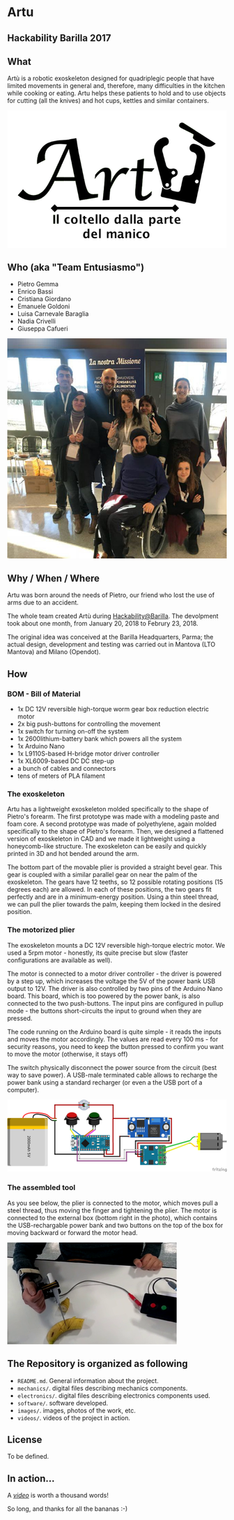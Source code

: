 # Artu
## Hackability Barilla 2017

## What
Artù is a robotic exoskeleton designed for quadriplegic people that have limited movements in general and, therefore, many difficulties in the kitchen while cooking or eating. Artu helps these patients to hold and to use objects for cutting (all the knives) and hot cups, kettles and similar containers.

![Hackability Logo](images/logo.png)

## Who (aka "Team Entusiasmo")

* Pietro Gemma
* Enrico Bassi
* Cristiana Giordano
* Emanuele Goldoni
* Luisa Carnevale Baraglia
* Nadia Crivelli
* Giuseppa Cafueri

![Hackability Logo](images/team.jpg)

## Why / When / Where

Artu was born around the needs of Pietro, our friend who lost the use of arms due to an accident.

The whole team created Artù during [Hackability@Barilla](http://www.hackability.it/hackabilitybarilla/). The devolpment took about one month, from January 20, 2018 to Februry 23, 2018.

The original idea was conceived at the Barilla Headquarters, Parma; the actual design, development and testing was carried out in Mantova (LTO Mantova) and Milano (Opendot).

## How

### BOM - Bill of Material

* 1x DC 12V reversible high-torque worm gear box reduction electric motor
* 2x big push-buttons for controlling the movement
* 1x switch for turning on-off the system
* 1x 2600lithium-battery bank which powers all the system 
* 1x Arduino Nano
* 1x L9110S-based H-bridge motor driver controller 
* 1x XL6009-based DC DC step-up
* a bunch of cables and connectors
* tens of meters of PLA filament

### The exoskeleton

Artu has a lightweight exoskeleton molded specifically to the shape of Pietro's forearm.
The first prototype was made with a modeling paste and foam core. A second prototype was made of polyethylene, again molded specifically to the shape of Pietro's forearm.
Then, we designed a flattened version of exoskeleton in CAD and we made it lightweight using a honeycomb-like structure. The exoskeleton can be easily and quickly printed in 3D and hot bended around the arm.

The bottom part of the movable plier is provided a straight bevel gear. This gear is coupled with a similar parallel gear on near the palm of the exoskeleton. The gears have 12 teeths, so 12 possible rotating positions (15 degrees each) are allowed. In each of these positions, the two gears fit perfectly and are in a minimum-energy position. Using a thin steel thread, we can pull the plier towards the palm, keeping them locked in the desired position.


### The motorized plier

The exoskeleton mounts a DC 12V reversible high-torque electric motor. We used a 5rpm motor - honestly, its quite precise but slow (faster configurations are available as well). 

The motor is connected to a motor driver controller - the driver is powered by a step up, which increases the voltage the 5V of the power bank USB output to 12V. The driver is also controlled by two pins of the Arduino Nano board. This board, which is too powered by the power bank, is also connected to the two push-buttons. The input pins are configured in pullup mode - the buttons short-circuits the input to ground when they are pressed.

The code running on the Arduino board is quite simple - it reads the inputs and moves the motor accordingly. The values are read every 100 ms - for security reasons, you need to keep the button pressed to confirm you want to move the motor (otherwise, it stays off)

The switch physically disconnect the power source from the circuit (best way to save power). A USB-male terminated cable allows to recharge the power bank using a standard recharger (or even a the USB port of a computer).

![](electronics/artu_bb.png)

### The assembled tool

As you see below, the plier is connected to the motor, which moves pull a steel thread, thus moving the finger and tightening the plier. The motor is connected to the external box (bottom right in the photo), which contains the USB-rechargable power bank and two buttons on the top of the box for moving backward or forward the motor head.

![](images/assembled1.png)

## The Repository is organized as following

 - `README.md`. General information about the project.
 - `mechanics/`. digital files describing mechanics components.
 - `electronics/`.  digital files describing electronics components used.
 - `software/`. software developed.
 - `images/`. images, photos of the work, etc.
 - `videos/`. videos of the project in action.

## License

To be defined.


## In action...

A *[video](videos/inaction.mp4)* is worth a thousand words!

So long, and thanks for all the bananas :-)
